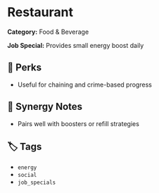 # Restaurant

**Category:** Food & Beverage

**Job Special:** Provides small energy boost daily

## 🌟 Perks
- Useful for chaining and crime-based progress

## 🔗 Synergy Notes
- Pairs well with boosters or refill strategies

## 🏷 Tags
- `energy`
- `social`
- `job_specials`
